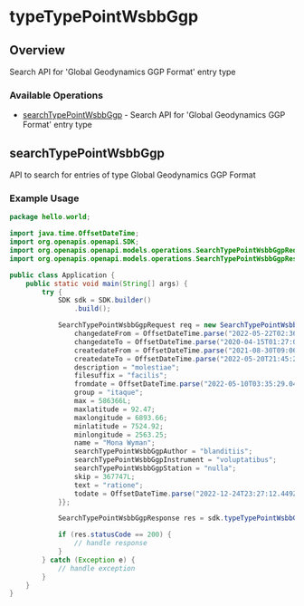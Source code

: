 # typeTypePointWsbbGgp

## Overview

Search API for 'Global Geodynamics GGP Format' entry type

### Available Operations

* [searchTypePointWsbbGgp](#searchtypepointwsbbggp) - Search API for 'Global Geodynamics GGP Format' entry type

## searchTypePointWsbbGgp

API to search for entries of type Global Geodynamics GGP Format

### Example Usage

```java
package hello.world;

import java.time.OffsetDateTime;
import org.openapis.openapi.SDK;
import org.openapis.openapi.models.operations.SearchTypePointWsbbGgpRequest;
import org.openapis.openapi.models.operations.SearchTypePointWsbbGgpResponse;

public class Application {
    public static void main(String[] args) {
        try {
            SDK sdk = SDK.builder()
                .build();

            SearchTypePointWsbbGgpRequest req = new SearchTypePointWsbbGgpRequest() {{
                changedateFrom = OffsetDateTime.parse("2022-05-22T02:36:50.647Z");
                changedateTo = OffsetDateTime.parse("2020-04-15T01:27:01.127Z");
                createdateFrom = OffsetDateTime.parse("2021-08-30T09:06:30.305Z");
                createdateTo = OffsetDateTime.parse("2022-05-20T21:45:29.582Z");
                description = "molestiae";
                filesuffix = "facilis";
                fromdate = OffsetDateTime.parse("2022-05-10T03:35:29.040Z");
                group = "itaque";
                max = 586366L;
                maxlatitude = 92.47;
                maxlongitude = 6893.66;
                minlatitude = 7524.92;
                minlongitude = 2563.25;
                name = "Mona Wyman";
                searchTypePointWsbbGgpAuthor = "blanditiis";
                searchTypePointWsbbGgpInstrument = "voluptatibus";
                searchTypePointWsbbGgpStation = "nulla";
                skip = 367747L;
                text = "ratione";
                todate = OffsetDateTime.parse("2022-12-24T23:27:12.449Z");
            }};            

            SearchTypePointWsbbGgpResponse res = sdk.typeTypePointWsbbGgp.searchTypePointWsbbGgp(req);

            if (res.statusCode == 200) {
                // handle response
            }
        } catch (Exception e) {
            // handle exception
        }
    }
}
```
